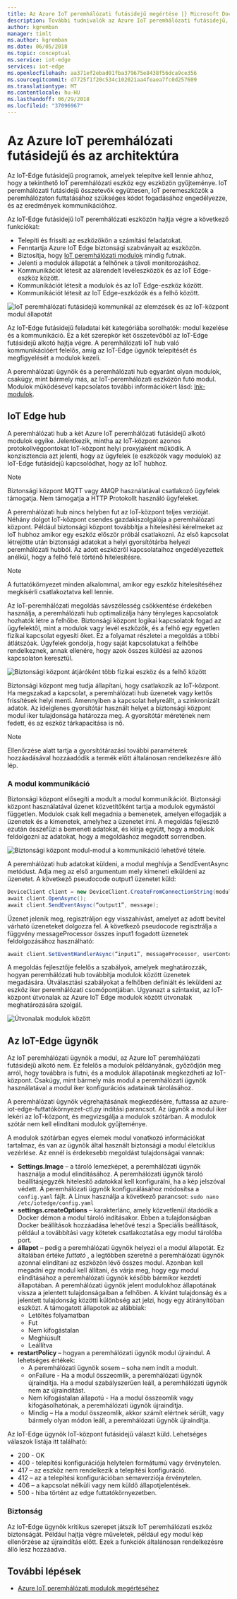 ```yaml
---
title: Az Azure IoT peremhálózati futásidejű megértése |} Microsoft Docs
description: További tudnivalók az Azure IoT peremhálózati futásidejű, és hogyan lehetővé teszi az edge-eszközök
author: kgremban
manager: timlt
ms.author: kgremban
ms.date: 06/05/2018
ms.topic: conceptual
ms.service: iot-edge
services: iot-edge
ms.openlocfilehash: aa371ef2ebad01fba379675e8438f56dca9ce356
ms.sourcegitcommit: d7725f1f20c534c102021aa4feaea7fc0d257609
ms.translationtype: MT
ms.contentlocale: hu-HU
ms.lasthandoff: 06/29/2018
ms.locfileid: "37096967"
---
```

# <a name="understand-the-azure-iot-edge-runtime-and-its-architecture"></a>Az Azure IoT peremhálózati futásidejű és az architektúra

Az IoT-Edge futásidejű programok, amelyek telepítve kell lennie ahhoz, hogy a tekinthető IoT peremhálózati eszköz egy eszközön gyűjteménye. IoT peremhálózati futásidejű összetevők együttesen, IoT peremeszközök a peremhálózaton futtatásához szükséges kódot fogadásához engedélyezze, és az eredmények kommunikációhoz. 

Az IoT-Edge futásidejű IoT peremhálózati eszközön hajtja végre a következő funkciókat:

* Telepíti és frissíti az eszközökön a számítási feladatokat.
* Fenntartja Azure IoT Edge biztonsági szabványait az eszközön.
* Biztosítja, hogy [IoT peremhálózati modulok][lnk-modulok] mindig futnak.
* Jelenti a modulok állapotát a felhőnek a távoli monitorozáshoz.
* Kommunikációt létesít az alárendelt levéleszközök és az IoT Edge-eszköz között.
* Kommunikációt létesít a modulok és az IoT Edge-eszköz között.
* Kommunikációt létesít az IoT Edge-eszközök és a felhő között.

![IoT peremhálózati futásidejű kommunikál az elemzések és az IoT-központ modul állapotát][1]

Az IoT-Edge futásidejű feladatai két kategóriába sorolhatók: modul kezelése és a kommunikáció. Ez a két szerepkör két összetevőből az IoT-Edge futásidejű alkotó hajtja végre. A peremhálózati IoT hub való kommunikációért felelős, amíg az IoT-Edge ügynök telepítését és megfigyelését a modulok kezeli. 

A peremhálózati ügynök és a peremhálózati hub egyaránt olyan modulok, csakúgy, mint bármely más, az IoT-peremhálózati eszközön futó modul. Modulok működésével kapcsolatos további információkért lásd: [lnk-modulok]. 

## <a name="iot-edge-hub"></a>IoT Edge hub

A peremhálózati hub a két Azure IoT peremhálózati futásidejű alkotó modulok egyike. Jelentkezik, mintha az IoT-központ azonos protokollvégpontokat IoT-központ helyi proxyjaként működik. A konzisztencia azt jelenti, hogy az ügyfelek (e eszközök vagy modulok) az IoT-Edge futásidejű kapcsolódhat, hogy az IoT hubhoz. 

>[!NOTE]
>Biztonsági központ MQTT vagy AMQP használatával csatlakozó ügyfelek támogatja. Nem támogatja a HTTP Protokollt használó ügyfeleket. 

A peremhálózati hub nincs helyben fut az IoT-központ teljes verzióját. Néhány dolgot IoT-központ csendes gazdakiszolgálója a peremhálózati központ. Például biztonsági központ továbbítja a hitelesítési kérelmeket az IoT hubhoz amikor egy eszköz először próbál csatlakozni. Az első kapcsolat létrejötte után biztonsági adatokat a helyi gyorsítótárba helyezi peremhálózati hubból. Az adott eszközről kapcsolataihoz engedélyezettek anélkül, hogy a felhő felé történő hitelesítésre. 

>[!NOTE]
>A futtatókörnyezet minden alkalommal, amikor egy eszköz hitelesítéséhez megkísérli csatlakoztatva kell lennie.

Az IoT-peremhálózati megoldás sávszélesség csökkentése érdekében használja, a peremhálózati hub optimalizálja hány tényleges kapcsolatok hozhatók létre a felhőbe. Biztonsági központ logikai kapcsolatok fogad az ügyfelektől, mint a modulok vagy levél eszközök, és a felhő egy egyetlen fizikai kapcsolat egyesíti őket. Ez a folyamat részletei a megoldás a többi átlátszóak. Ügyfelek gondolja, hogy saját kapcsolatukat a felhőbe rendelkeznek, annak ellenére, hogy azok összes küldési az azonos kapcsolaton keresztül. 

![Biztonsági központ átjáróként több fizikai eszköz és a felhő között][2]

Biztonsági központ meg tudja állapítani, hogy csatlakozik az IoT-központ. Ha megszakad a kapcsolat, a peremhálózati hub üzenetek vagy kettős frissítések helyi menti. Amennyiben a kapcsolat helyreállt, a szinkronizált adatok. Az ideiglenes gyorsítótár használt helyet a biztonsági központ modul iker tulajdonsága határozza meg. A gyorsítótár méretének nem fedett, és az eszköz tárkapacitása is nő. 

>[!NOTE]
>Ellenőrzése alatt tartja a gyorsítótárazási további paraméterek hozzáadásával hozzáadódik a termék előtt általánosan rendelkezésre álló lép.

### <a name="module-communication"></a>A modul kommunikáció

Biztonsági központ elősegíti a modult a modul kommunikációt. Biztonsági központ használatával üzenet közvetítőként tartja a modulok egymástól független. Modulok csak kell megadnia a bemenetek, amelyen elfogadják a üzenetek és a kimenetek, amelyhez a üzenetet írni. A megoldás fejlesztő ezután összefűzi a bemeneti adatokat, és kiírja együtt, hogy a modulok feldolgozni az adatokat, hogy a megoldáshoz megadott sorrendben. 

![Biztonsági központ modul-modul a kommunikáció lehetővé tétele.][3]

A peremhálózati hub adatokat küldeni, a modul meghívja a SendEventAsync metódust. Adja meg az első argumentum mely kimeneti elküldeni az üzenetet. A következő pseudocode output1 üzenetet küld:

   ```csharp
   DeviceClient client = new DeviceClient.CreateFromConnectionString(moduleConnectionString, settings); 
   await client.OpenAsync(); 
   await client.SendEventAsync(“output1”, message); 
   ```

Üzenet jelenik meg, regisztráljon egy visszahívást, amelyet az adott bevitel várható üzeneteket dolgozza fel. A következő pseudocode regisztrálja a függvény messageProcessor összes input1 fogadott üzenetek feldolgozásához használható:

   ```csharp
   await client.SetEventHandlerAsync(“input1”, messageProcessor, userContext);
   ```

A megoldás fejlesztője felelős a szabályok, amelyek meghatározzák, hogyan peremhálózati hub továbbítja modulok között üzenetek megadására. Útválasztási szabályokat a felhőben definiált és leküldeni az eszköz iker peremhálózati csomópontjában. Ugyanazt a szintaxist, az IoT-központ útvonalak az Azure IoT Edge modulok között útvonalak meghatározására szolgál. 

<!--- For more info on how to declare routes between modules, see []. --->   

![Útvonalak modulok között][4]

## <a name="iot-edge-agent"></a>Az IoT-Edge ügynök

Az IoT peremhálózati ügynök a modul, az Azure IoT peremhálózati futásidejű alkotó nem. Ez felelős a modulok példányának, győződjön meg arról, hogy továbbra is futni, és a modulok állapotának megkezdheti az IoT-központ. Csakúgy, mint bármely más modul a peremhálózati ügynök használatával a modul iker konfigurációs adatainak tárolásához. 

A peremhálózati ügynök végrehajtásának megkezdésére, futtassa az azure-iot-edge-futtatókörnyezet-ctl.py indítási parancsot. Az ügynök a modul iker lekéri az IoT-központ, és megvizsgálja a modulok szótárban. A modulok szótár nem kell elindítani modulok gyűjteménye. 

A modulok szótárban egyes elemek modul vonatkozó információkat tartalmaz, és van az ügynök által használt biztonsági a modul életciklus vezérlése. Az ennél is érdekesebb megoldást tulajdonságai vannak: 

* **Settings.Image** – a tároló lemezképet, a peremhálózati ügynök használja a modul elindításához. A peremhálózati ügynök tároló beállításjegyzék hitelesítő adatokkal kell konfigurálni, ha a kép jelszóval védett. A peremhálózati ügynök konfigurálásához módosítsa a `config.yaml` fájlt. A Linux használja a következő parancsot: `sudo nano /etc/iotedge/config.yaml`
* **settings.createOptions** – karakterlánc, amely közvetlenül átadódik a Docker démon a modul tároló indításakor. Ebben a tulajdonságban Docker beállítások hozzáadása lehetővé teszi a Speciális beállítások, például a továbbítási vagy kötetek csatlakoztatása egy modul tárolóba port.  
* **állapot** – pedig a peremhálózati ügynök helyezi el a modul állapotát. Ez általában értéke *futtató* , a legtöbben szeretné a peremhálózati ügynök azonnal elindítani az eszközön lévő összes modul. Azonban kell megadni egy modul kell állítani, és várja meg, hogy egy modul elindításához a peremhálózati ügynök később bármikor kezdeti állapotában. A peremhálózati ügynök jelent modulokhoz állapotának vissza a jelentett tulajdonságaiban a felhőben. A kívánt tulajdonság és a jelentett tulajdonság közötti különbség azt jelzi, hogy egy átirányítóban eszközt. A támogatott állapotok az alábbiak:
   * Letöltés folyamatban
   * Fut
   * Nem kifogástalan
   * Meghiúsult
   * Leállítva
* **restartPolicy** – hogyan a peremhálózati ügynök modul újraindul. A lehetséges értékek:
   * A peremhálózati ügynök sosem – soha nem indít a modult.
   * onFailure - Ha a modul összeomlik, a peremhálózati ügynök újraindítja. Ha a modul szabályszerűen leáll, a peremhálózati ügynök nem az újraindítást.
   * Nem kifogástalan állapotú - Ha a modul összeomlik vagy kifogásolhatónak, a peremhálózati ügynök újraindítja.
   * Mindig – Ha a modul összeomlik, akkor számít elértnek sérült, vagy bármely olyan módon leáll, a peremhálózati ügynök újraindítja. 

Az IoT-Edge ügynök IoT-központ futásidejű választ küld. Lehetséges válaszok listája itt található:
  * 200 - OK
  * 400 - telepítési konfigurációja helytelen formátumú vagy érvénytelen.
  * 417 – az eszköz nem rendelkezik a telepítési konfiguráció.
  * 412 – az a telepítési konfigurációban sémaverziója érvénytelen.
  * 406 – a kapcsolat nélküli vagy nem küldő állapotjelentések.
  * 500 - hiba történt az edge futtatókörnyezetben.

### <a name="security"></a>Biztonság

Az IoT-Edge ügynök kritikus szerepet játszik IoT peremhálózati eszköz biztonságát. Például hajtja végre műveletek, például egy modul kép ellenőrzése az újraindítás előtt. Ezek a funkciók általánosan rendelkezésre álló lesz hozzáadva. 

<!-- For more information about the Azure IoT Edge security framework, see []. -->

## <a name="next-steps"></a>További lépések

- [Azure IoT peremhálózati modulok megértéséhez][lnk-modulok]

<!-- Images -->
[1]: ./media/iot-edge-runtime/Pipeline.png
[2]: ./media/iot-edge-runtime/Gateway.png
[3]: ./media/iot-edge-runtime/ModuleEndpoints.png
[4]: ./media/iot-edge-runtime/ModuleEndpointsWithRoutes.png

<!-- Links -->
[lnk-modulok]: iot-edge-modules.md
